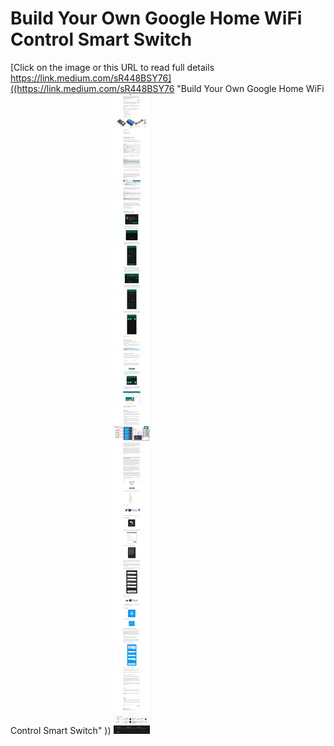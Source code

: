 # Build Your Own Google Home WiFi Control Smart Switch

[Click on the image or this URL to read full details https://link.medium.com/sR448BSY76]((https://link.medium.com/sR448BSY76 "Build Your Own Google Home WiFi Control Smart Switch" ))
[![medium screenshot](link.medium.com.jpg)](https://link.medium.com/sR448BSY76 "Build Your Own Google Home WiFi Control Smart Switch" )
